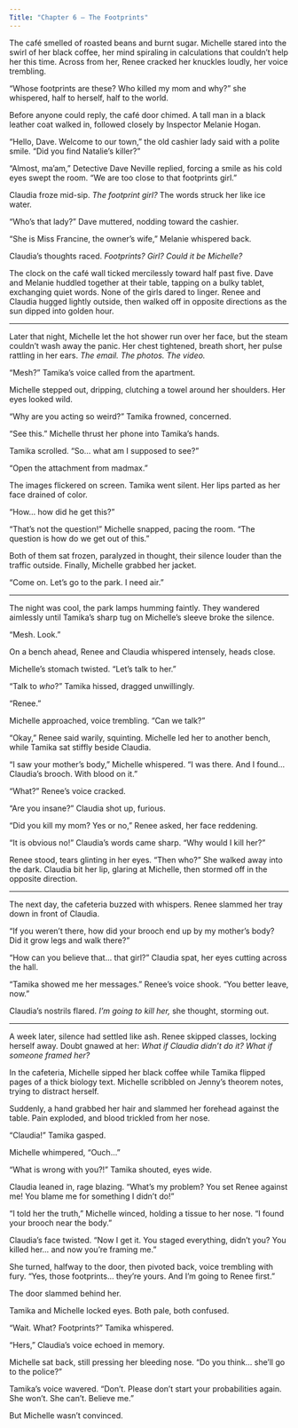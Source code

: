 ```yaml
---
Title: "Chapter 6 – The Footprints"
---
```


The café smelled of roasted beans and burnt sugar. Michelle stared into the swirl of her black coffee, her mind spiraling in calculations that couldn’t help her this time. Across from her, Renee cracked her knuckles loudly, her voice trembling.

“Whose footprints are these? Who killed my mom and why?” she whispered, half to herself, half to the world.

Before anyone could reply, the café door chimed. A tall man in a black leather coat walked in, followed closely by Inspector Melanie Hogan.

“Hello, Dave. Welcome to our town,” the old cashier lady said with a polite smile. “Did you find Natalie’s killer?”

“Almost, ma’am,” Detective Dave Neville replied, forcing a smile as his cold eyes swept the room. “We are too close to that footprints girl.”

Claudia froze mid-sip. *The footprint girl?* The words struck her like ice water.

“Who’s that lady?” Dave muttered, nodding toward the cashier.

“She is Miss Francine, the owner’s wife,” Melanie whispered back.

Claudia’s thoughts raced. *Footprints? Girl? Could it be Michelle?*

The clock on the café wall ticked mercilessly toward half past five. Dave and Melanie huddled together at their table, tapping on a bulky tablet, exchanging quiet words. None of the girls dared to linger. Renee and Claudia hugged lightly outside, then walked off in opposite directions as the sun dipped into golden hour.

---

Later that night, Michelle let the hot shower run over her face, but the steam couldn’t wash away the panic. Her chest tightened, breath short, her pulse rattling in her ears. *The email. The photos. The video.*

“Mesh?” Tamika’s voice called from the apartment.

Michelle stepped out, dripping, clutching a towel around her shoulders. Her eyes looked wild.

“Why are you acting so weird?” Tamika frowned, concerned.

“See this.” Michelle thrust her phone into Tamika’s hands.

Tamika scrolled. “So… what am I supposed to see?”

“Open the attachment from madmax.”

The images flickered on screen. Tamika went silent. Her lips parted as her face drained of color.

“How… how did he get this?”

“That’s not the question!” Michelle snapped, pacing the room. “The question is how do we get out of this.”

Both of them sat frozen, paralyzed in thought, their silence louder than the traffic outside. Finally, Michelle grabbed her jacket.

“Come on. Let’s go to the park. I need air.”

---

The night was cool, the park lamps humming faintly. They wandered aimlessly until Tamika’s sharp tug on Michelle’s sleeve broke the silence.

“Mesh. Look.”

On a bench ahead, Renee and Claudia whispered intensely, heads close.

Michelle’s stomach twisted. “Let’s talk to her.”

“Talk to *who*?” Tamika hissed, dragged unwillingly.

“Renee.”

Michelle approached, voice trembling. “Can we talk?”

“Okay,” Renee said warily, squinting. Michelle led her to another bench, while Tamika sat stiffly beside Claudia.

“I saw your mother’s body,” Michelle whispered. “I was there. And I found… Claudia’s brooch. With blood on it.”

“What?” Renee’s voice cracked.

“Are you insane?” Claudia shot up, furious.

“Did you kill my mom? Yes or no,” Renee asked, her face reddening.

“It is obvious no!” Claudia’s words came sharp. “Why would I kill her?”

Renee stood, tears glinting in her eyes. “Then who?” She walked away into the dark. Claudia bit her lip, glaring at Michelle, then stormed off in the opposite direction.

---

The next day, the cafeteria buzzed with whispers. Renee slammed her tray down in front of Claudia.

“If you weren’t there, how did your brooch end up by my mother’s body? Did it grow legs and walk there?”

“How can you believe that… that girl?” Claudia spat, her eyes cutting across the hall.

“Tamika showed me her messages.” Renee’s voice shook. “You better leave, now.”

Claudia’s nostrils flared. *I’m going to kill her,* she thought, storming out.

---

A week later, silence had settled like ash. Renee skipped classes, locking herself away. Doubt gnawed at her: *What if Claudia didn’t do it? What if someone framed her?*

In the cafeteria, Michelle sipped her black coffee while Tamika flipped pages of a thick biology text. Michelle scribbled on Jenny’s theorem notes, trying to distract herself.

Suddenly, a hand grabbed her hair and slammed her forehead against the table. Pain exploded, and blood trickled from her nose.

“Claudia!” Tamika gasped.

Michelle whimpered, “Ouch…”

“What is wrong with you?!” Tamika shouted, eyes wide.

Claudia leaned in, rage blazing. “What’s my problem? You set Renee against me! You blame me for something I didn’t do!”

“I told her the truth,” Michelle winced, holding a tissue to her nose. “I found your brooch near the body.”

Claudia’s face twisted. “Now I get it. You staged everything, didn’t you? You killed her… and now you’re framing me.”

She turned, halfway to the door, then pivoted back, voice trembling with fury. “Yes, those footprints… they’re yours. And I’m going to Renee first.”

The door slammed behind her.

Tamika and Michelle locked eyes. Both pale, both confused.

“Wait. What? Footprints?” Tamika whispered.

“Hers,” Claudia’s voice echoed in memory.

Michelle sat back, still pressing her bleeding nose. “Do you think… she’ll go to the police?”

Tamika’s voice wavered. “Don’t. Please don’t start your probabilities again. She won’t. She can’t. Believe me.”

But Michelle wasn’t convinced.
